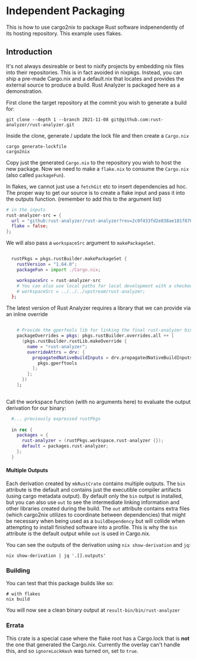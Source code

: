 # Independent Packaging

This is how to use cargo2nix to package Rust software indpenendently of its
hosting repository.  This example uses flakes.

## Introduction

It's not always desireable or best to nixify projects by embedding nix files
into their repositories. This is in fact avoided in nixpkgs. Instead, you can
ship a pre-made Cargo.nix and a default.nix that locates and provides the
external source to produce a build.  Rust Analyzer is packaged here as a
demonstration.

First clone the target repository at the commit you wish to generate a build
for:

```shell
git clone --depth 1 --branch 2021-11-08 git@github.com:rust-analyzer/rust-analyzer.git 
```

Inside the clone, generate / update the lock file and then create a `Cargo.nix`

```shell
cargo generate-lockfile
cargo2nix
```

Copy just the generated `Cargo.nix` to the repository you wish to host the new
package. Now we need to make a `flake.nix` to consume the `Cargo.nix` (also
called `packageFun`).

In flakes, we cannot just use a `fetchGit` etc to insert dependencies ad hoc.
The proper way to get our source is to create a flake input and pass it into the
outputs function.  (remember to add this to the argument list)

```nix
# in the inputs
rust-analyzer-src = {
  url = "github:rust-analyzer/rust-analyzer?rev=2c0f433fd2e838ae181f87019b6f1fefe33c6f54";
  flake = false;
};

```

We will also pass a `workspaceSrc` argument to `makePackageSet`.

```nix

  rustPkgs = pkgs.rustBuilder.makePackageSet {
    rustVersion = "1.64.0";
    packageFun = import ./Cargo.nix;

    workspaceSrc = rust-analyzer-src
    # You can also use local paths for local development with a checked out copy
    # workspaceSrc = ../../../upstream/rust-analyzer;
  };

```

The latest version of Rust Analyzer requires a library that we can provide via
an inline override

```nix

    # Provide the gperfools lib for linking the final rust-analyzer binary
    packageOverrides = pkgs: pkgs.rustBuilder.overrides.all ++ [
      (pkgs.rustBuilder.rustLib.makeOverride {
        name = "rust-analyzer";
        overrideAttrs = drv: {
          propagatedNativeBuildInputs = drv.propagatedNativeBuildInputs or [ ] ++ [
            pkgs.gperftools
          ];
        };
      })
    ];
    
```

Call the workspace function (with no arguments here) to evaluate the output
derivation for our binary:

```nix
  #... previously expressed rustPkgs
  
  in rec {
    packages = {
      rust-analyzer = (rustPkgs.workspace.rust-analyzer {});
      default = packages.rust-analyzer;
    };
  }
```

#### Multiple Outputs

Each derivation created by `mkRustCrate` contains multiple outputs.  The `bin`
attribute is the default and contains just the executible compiler artifacts
(using cargo metadata output).  By default only the `bin` output is installed,
but you can also use `out` to see the intermediate linking information and other
libraries created during the build. The `out` attribute contains extra files
(which cargo2nix utilizes to coordinate between dependencies) that might be
necessary when being used as a `buildDependency` but will collide when
attempting to install finished software into a profile.  This is why the `bin`
attribute is the default output while `out` is used in Cargo.nix.

You can see the outputs of the derivation using `nix show-derivation` and `jq`:
```
nix show-derivation | jq '.[].outputs'
```

### Building

You can test that this package builds like so:

```
# with flakes
nix build
```

You will now see a clean binary output at `result-bin/bin/rust-analyzer`

### Errata

This crate is a special case where the flake root has a Cargo.lock that is
**not** the one that generated the Cargo.nix.  Currently the overlay can't
handle this, and so `ignoreLockHash` was turned on, set to `true`.

